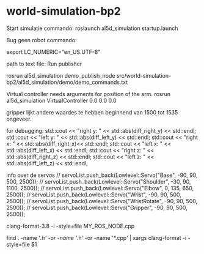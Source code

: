 # world-simulation-bp2

Start simulatie commando:
roslaunch al5d_simulation startup.launch 

Bug geen robot commando: 

export LC_NUMERIC="en_US.UTF-8"



path to text file: 
Run publisher

rosrun al5d_simulation demo_publish_node src/world-simulation-bp2/al5d_simulation/demo/demo_commands.txt

Virtual controller needs arguments for position of the arm.
rosrun al5d_simulation VirtualController 0.0 0.0 0.0



gripper lijkt andere waardes te hebben beginnend van 1500 tot 1535 ongeveer.


for debugging:
std::cout << "right y: " << std::abs(diff_right_y) << std::endl;
std::cout <<  "left y: " << std::abs(diff_left_y) << std::endl;
std::cout << "right x: " << std::abs(diff_right_x)<< std::endl;
std::cout <<  "left x: " << std::abs(diff_left_x) << std::endl;
std::cout << "right z: " << std::abs(diff_right_z) << std::endl;
std::cout <<  "left z: " << std::abs(diff_left_z) << std::endl;

info over de servos
// servoList.push_back(Lowlevel::Servo("Base", -90, 90, 500, 2500));
    // servoList.push_back(Lowlevel::Servo("Shoulder", -30, 90, 1100, 2500));
    // servoList.push_back(Lowlevel::Servo("Elbow", 0, 135, 650, 2500));
    // servoList.push_back(Lowlevel::Servo("Wrist", -90, 90, 500, 2500));
    // servoList.push_back(Lowlevel::Servo("WristRotate", -90, 90, 500, 2500));
    // servoList.push_back(Lowlevel::Servo("Gripper", -90, 90, 500, 2500));



clang-format-3.8 -i -style=file MY_ROS_NODE.cpp

find . -name '*.h' -or -name '*.h' -or -name '*.cpp' | xargs clang-format -i -style=file $1



